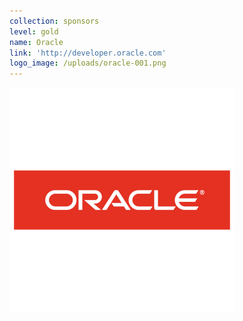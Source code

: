 ```yaml
---
collection: sponsors
level: gold
name: Oracle
link: 'http://developer.oracle.com'
logo_image: /uploads/oracle-001.png
---
```



![](/uploads/versions/oracle-001---x----360-360x---.png)